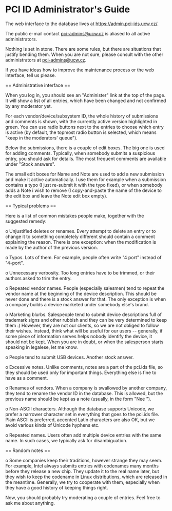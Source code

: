 # PCI ID Administrator's Guide

The web interface to the database lives at https://admin.pci-ids.ucw.cz/.

The public e-mail contact pci-admins@ucw.cz is aliased to all active
administrators.

Nothing is set in stone. There are some rules, but there are situations
that justify bending them. When you are not sure, please consult with the
other administrators at pci-admins@ucw.cz.

If you have ideas how to improve the maintenance process or the web interface,
tell us please.

== Administrative interface ==

When you log in, you should see an "Administer" link at the top of the page.
It will show a list of all entries, which have been changed and not
confirmed by any moderator yet.

For each vendor/device/subsystem ID, the whole history of submissions and
comments is shown, with the currently active version highlighted in green.
You can use radio buttons next to the entries to choose which entry is active
(by default, the topmost radio button is selected, which means "keep in the
moderators' queue").

Below the submissions, there is a couple of edit boxes. The big one is used
for adding comments. Typically, when somebody submits a suspicious entry,
you should ask for details. The most frequent comments are available under
"Stock answers".

The small edit boxes for Name and Note are used to add a new submission
and make it active automatically. I use them for example when a submission
contains a typo (I just re-submit it with the typo fixed), or when somebody
adds a Note i wish to remove (I copy-and-paste the name of the device to the
edit box and leave the Note edit box empty).

== Typical problems ==

Here is a list of common mistakes people make, together with the suggested
remedy:

 o  Unjustified deletes or renames. Every attempt to delete an entry
    or to change it to something completely different should contain
    a comment explaining the reason. There is one exception: when the
    modification is made by the author of the previous version.

 o  Typos. Lots of them. For example, people often write "4 port" instead
    of "4-port".

 o  Unnecessary verbosity. Too long entries have to be trimmed, or their
    authors asked to trim the entry.

 o  Repeated vendor names. People (especially salesmen) tend to repeat
    the vendor name at the beginning of the device description. This should
    be never done and there is a stock answer for that. The only exception is
    when a company builds a device marketed under somebody else's brand.

 o  Marketing blurbs. Salespeople tend to submit device descriptions full
    of trademark signs and other rubbish and they can be very determined
    to keep them :) However, they are not our clients, so we are not obliged
    to follow their wishes. Instead, think what will be useful for our users
    -- generally, if some piece of information serves helps nobody identify
    the device, it should not be kept. When you are in doubt, or when the
    salesperson starts speaking in legalese, let me know.

 o  People tend to submit USB devices. Another stock answer.

 o  Excessive notes. Unlike comments, notes are a part of the pci.ids file,
    so they should be used only for important things. Everything else is fine
    to have as a comment.

 o  Renames of vendors. When a company is swallowed by another company,
    they tend to rename the vendor ID in the database. This is allowed, but
    the previous name should be kept as a note (usually, in the form "Nee
    <original name>").

 o  Non-ASCII characters. Although the database supports Unicode, we prefer
    a narrower character set in everything that goes to the pci.ids file.
    Plain ASCII is preferred, accented Latin characters are also OK, but
    we avoid various kinds of Unicode hyphens etc.

 o  Repeated names. Users often add multiple device entries with the same name.
    In such cases, we typically ask for disambiguation.

== Random notes ==

 o  Some companies keep their traditions, however strange they may seem.
    For example, Intel always submits entries with codenames many months
    before they release a new chip. They update it to the real name later,
    but they wish to keep the codename in Linux distributions, which are
    released in the meantime. Generally, we try to cooperate with them,
    especially when they have a good history of keeping things right.

Now, you should probably try moderating a couple of entries. Feel free to
ask me about anything.
